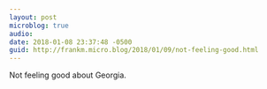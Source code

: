 ```yaml
---
layout: post
microblog: true
audio: 
date: 2018-01-08 23:37:48 -0500
guid: http://frankm.micro.blog/2018/01/09/not-feeling-good.html
---
```

Not feeling good about Georgia. 
